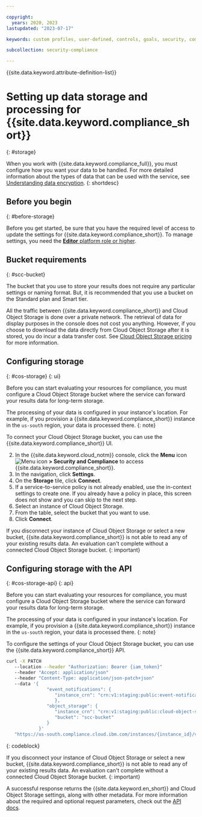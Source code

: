 ```yaml
---

copyright:
  years: 2020, 2023
lastupdated: "2023-07-17"

keywords: custom profiles, user-defined, controls, goals, security, compliance

subcollection: security-compliance

---
```


{{site.data.keyword.attribute-definition-list}}


# Setting up data storage and processing for {{site.data.keyword.compliance_short}}
{: #storage}

When you work with {{site.data.keyword.compliance_full}}, you must configure how you want your data to be handled. For more detailed information about the types of data that can be used with the service, see [Understanding data encryption](/docs/security-compliance?topic=security-compliance-mng-data).
{: shortdesc}

## Before you begin
{: #before-storage}

Before you get started, be sure that you have the required level of access to update the settings for {{site.data.keyword.compliance_short}}. To manage settings, you need the [**Editor** platform role or higher](/docs/security-compliance?topic=security-compliance-access-management).

## Bucket requirements
{: #scc-bucket}

The bucket that you use to store your results does not require any particular settings or naming format. But, it is recommended that you use a bucket on the Standard plan and Smart tier.

All the traffic between {{site.data.keyword.compliance_short}} and Cloud Object Storage is done over a private network. The retrieval of data for display purposes in the console does not cost you anything. However, if you choose to download the data directly from Cloud Object Storage after it is stored, you do incur a data transfer cost. See [Cloud Object Storage pricing](/docs/cloud-object-storage/iam?topic=cloud-object-storage-billing) for more information.


## Configuring storage
{: #cos-storage}
{: ui}

Before you can start evaluating your resources for compliance, you must configure a Cloud Object Storage bucket where the service can forward your results data for long-term storage.

The processing of your data is configured in your instance's location. For example, if you provision a {{site.data.keyword.compliance_short}} instance in the `us-south` region, your data is processed there.
{: note}


To connect your Cloud Object Storage bucket, you can use the {{site.data.keyword.compliance_short}} UI.

2. In the {{site.data.keyword.cloud_notm}} console, click the **Menu** icon ![Menu icon](../icons/icon_hamburger.svg) **> Security and Compliance** to access {{site.data.keyword.compliance_short}}.
2. In the navigation, click **Settings**.
3. On the **Storage** tile, click **Connect**.
4. If a service-to-service policy is not already enabled, use the in-context settings to create one. If you already have a policy in place, this screen does not show and you can skip to the next step.
5. Select an instance of Cloud Object Storage.
6. From the table, select the bucket that you want to use.
7. Click **Connect**.

If you disconnect your instance of Cloud Object Storage or select a new bucket, {{site.data.keyword.compliance_short}} is not able to read any of your existing results data. An evaluation can't complete without a connected Cloud Object Storage bucket.
{: important}



## Configuring storage with the API
{: #cos-storage-api}
{: api}

Before you can start evaluating your resources for compliance, you must configure a Cloud Object Storage bucket where the service can forward your results data for long-term storage.

The processing of your data is configured in your instance's location. For example, if you provision a {{site.data.keyword.compliance_short}} instance in the `us-south` region, your data is processed there.
{: note}

To configure the settings of your Cloud Object Storage bucket, you can use the {{site.data.keyword.compliance_short}} API.

```sh
curl -X PATCH 
   --location --header "Authorization: Bearer {iam_token}" 
   --header "Accept: application/json" 
   --header "Content-Type: application/json-patch+json" 
   --data '{ 
               "event_notifications": { 
                  "instance_crn": "crn:v1:staging:public:event-notifications:us-south:a/130003ea8bfa43c5aacea07a86da3000:1c858449-3537-45b8-9d39-2707115b4cc7::" 
                  }, 
               "object_storage": { 
                  "instance_crn": "crn:v1:staging:public:cloud-object-storage:global:a/130003ea8bfa43c5aacea07a86da3000:1c858449-3537-45b8-9d39-2707115b4cc7::", 
                  "bucket": "scc-bucket" 
               } 
            }' 
   "https://us-south.compliance.cloud.ibm.com/instances/{instance_id}/v3/settings"
```
{: codeblock}


If you disconnect your instance of Cloud Object Storage or select a new bucket, {{site.data.keyword.compliance_short}} is not able to read any of your existing results data. An evaluation can't complete without a connected Cloud Object Storage bucket.
{: important}


A successful response returns the {{site.data.keyword.en_short}} and Cloud Object Storage settings, along with other metadata. For more information about the required and optional request parameters, check out the [API docs](/apidocs/security-compliance#update-settings).


